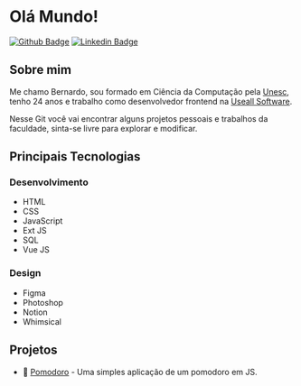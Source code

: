 # Olá Mundo!

[![Github Badge](https://img.shields.io/badge/-Github-000?style=flat-square&logo=Github&logoColor=white&link=https://github.com/b-schmitz)](https://github.com/B-Schmitz)
[![Linkedin Badge](https://img.shields.io/badge/-LinkedIn-blue?style=flat-square&logo=Linkedin&logoColor=white&link=https://www.linkedin.com/in/bernardo-ssantos/)](https://www.linkedin.com/in/bernardo-ssantos/)

## Sobre mim

Me chamo Bernardo, sou formado em Ciência da Computação pela [Unesc](https://www.linkedin.com/in/unesc/), tenho 24 anos e trabalho como desenvolvedor frontend na [Useall Software](https://www.linkedin.com/company/useall-software-ltda/?originalSubdomain=br).

Nesse Git você vai encontrar alguns projetos pessoais e trabalhos da faculdade, sinta-se livre para explorar e modificar.

## Principais Tecnologias

### Desenvolvimento
- HTML 
- CSS
- JavaScript
- Ext JS
- SQL 
- Vue JS

### Design
- Figma
- Photoshop
- Notion
- Whimsical

## Projetos

- 🍅 [Pomodoro](https://pomodoroweb.netlify.app/)  - Uma simples aplicação de um pomodoro em JS.
